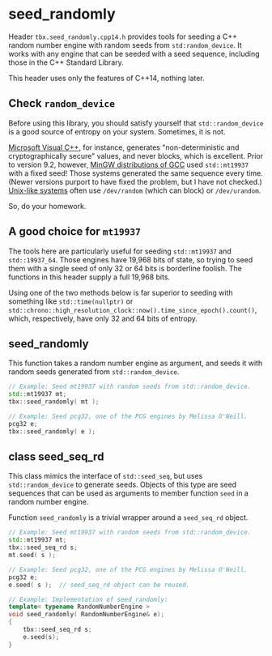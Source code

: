# seed_randomly
Header `tbx.seed_randomly.cpp14.h` provides tools for seeding a C++ random number engine with random seeds from `std:random_device`. It works with any engine that can be seeded with a seed sequence, including those in the C++ Standard Library.

This header uses only the features of C++14, nothing later.

## Check `random_device`
Before using this library, you should satisfy yourself that `std::random_device` is a good source of entropy on your system. Sometimes, it is not.

[Microsoft Visual C++](https://learn.microsoft.com/en-us/cpp/standard-library/random-device-class?view=msvc-170), for instance, generates "non-deterministic and cryptographically secure" values, and never blocks, which is excellent. Prior to version 9.2, however, [MinGW distributions of GCC](https://gcc.gnu.org/bugzilla/show_bug.cgi?id=85494) used `std::mt19937` with a fixed seed! Those systems generated the same sequence every time. (Newer versions purport to have fixed the problem, but I have not checked.) [Unix-like systems](https://en.wikipedia.org/wiki//dev/random) often use `/dev/random` (which can block) or `/dev/urandom`.

So, do your homework.

## A good choice for `mt19937`
The tools here are particularly useful for seeding `std::mt19937` and `std::19937_64`. Those engines have 19,968 bits of state, so trying to seed them with a single seed of only 32 or 64 bits is borderline foolish. The functions in this header supply a full 19,968 bits.

Using one of the two methods below is far superior to seeding with something like `std::time(nullptr)` or `std::chrono::high_resolution_clock::now().time_since_epoch().count()`, which, respectively, have only 32 and 64 bits of entropy.

## seed_randomly
This function takes a random number engine as argument, and seeds it with random seeds generated from `std::random_device`.
````cpp
// Example: Seed mt19937 with random seeds from std::random_device.
std::mt19937 mt;
tbx::seed_randomly( mt );

// Example: Seed pcg32, one of the PCG engines by Melissa O'Neill.
pcg32 e;
tbx::seed_randomly( e );
````

## class seed_seq_rd
This class mimics the interface of `std::seed_seq`, but uses `std::random_device` to generate seeds. Objects of this type are seed sequences that can be used as arguments to member function `seed` in a random number engine.

Function `seed_randomly` is a trivial wrapper around a `seed_seq_rd` object.
````cpp
// Example: Seed mt19937 with random seeds from std::random_device.
std::mt19937 mt;
tbx::seed_seq_rd s;
mt.seed( s );

// Example: Seed pcg32, one of the PCG engines by Melissa O'Neill.
pcg32 e;
e.seed( s );  // seed_seq_rd object can be reused.

// Example: Implementation of seed_randomly:
template< typename RandomNumberEngine >
void seed_randomly( RandomNumberEngine& e);
{
    tbx::seed_seq_rd s;
    e.seed(s);
}
````